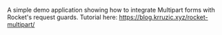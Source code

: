 A simple demo application showing how to integrate Multipart forms with Rocket's request guards. Tutorial here: https://blog.krruzic.xyz/rocket-multipart/
